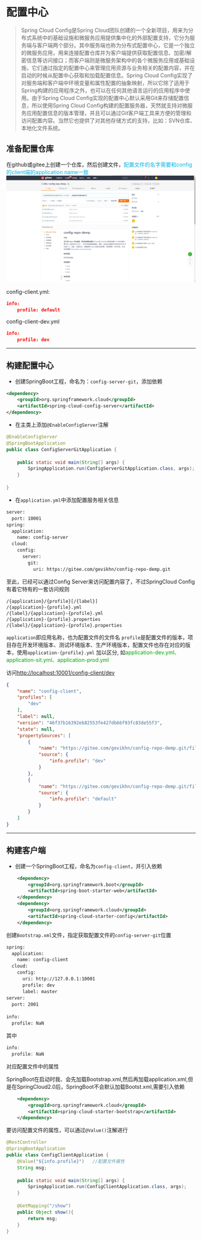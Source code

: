 # 配置中心

> Spring Cloud Config是Spring Cloud团队创建的一个全新项目，用来为分布式系统中的基础设施和微服务应用提供集中化的外部配置支持，它分为服务端与客户端两个部分。其中服务端也称为分布式配置中心，它是一个独立的微服务应用，用来连接配置仓库并为客户端提供获取配置信息、加密/解密信息等访问接口；而客户端则是微服务架构中的各个微服务应用或基础设施，它们通过指定的配置中心来管理应用资源与业务相关的配置内容，并在启动的时候从配置中心获取和加载配置信息。Spring Cloud Config实现了对服务端和客户端中环境变量和属性配置的抽象映射，所以它除了适用于Spring构建的应用程序之外，也可以在任何其他语言运行的应用程序中使用。由于Spring Cloud Config实现的配置中心默认采用Git来存储配置信息，所以使用Spring Cloud Config构建的配置服务器，天然就支持对微服务应用配置信息的版本管理，并且可以通过Git客户端工具来方便的管理和访问配置内容。当然它也提供了对其他存储方式的支持，比如：SVN仓库、本地化文件系统。

## 准备配置仓库

在github或gitee上创建一个仓库，然后创建文件，<font color=#00B5E5>配置文件的名字需要和config的client端的application name一致</font>
![Reader](image/2021-09-24-16-09-35.png)

config-client.yml:

``` JSON
info:
    profile: default
```

config-client-dev.yml

``` JSON
info:
    profile: dev
```

***

## 构建配置中心

* 创建SpringBoot工程，命名为：`config-server-git`，添加依赖
  
``` pom.xml
<dependency>
    <groupId>org.springframework.cloud</groupId>
    <artifactId>spring-cloud-config-server</artifactId>
</dependency>
```

* 在主类上添加`@EnableConfigServer`注解

``` Java
@EnableConfigServer
@SpringBootApplication
public class ConfigServerGitApplication {

    public static void main(String[] args) {
        SpringApplication.run(ConfigServerGitApplication.class, args);
    }

}
```

* 在`application.yml`中添加配置服务相关信息

``` application.xml
server:
  port: 10001
spring:
  application:
    name: config-server
  cloud:
    config:
      server:
        git:
          uri: https://gitee.com/gevikhn/config-repo-demp.git

```

至此，已经可以通过Config Server来访问配置内容了，不过SpringCloud Config有着它特有的一套访问规则

``` config
/{application}/{profile}[/{label}]
/{application}-{profile}.yml
/{label}/{application}-{profile}.yml
/{application}-{profile}.properties
/{label}/{application}-{profile}.properties
```

`application`即应用名称，也为配置文件的文件名
`profile`是配置文件的版本，项目存在开发环境版本、测试环境版本、生产环境版本，配置文件也存在对应的版本，使用`application-{profile}.yml` 加以区分, 如<font color=#00A5U5>application-dev.yml、application-sit.yml、application-prod.yml</font>

访问<http://localhost:10001/config-client/dev>

``` Json
{
    "name": "config-client",
    "profiles": [
        "dev"
    ],
    "label": null,
    "version": "46f37b16392eb82553fe427db66f93fc83de55f3",
    "state": null,
    "propertySources": [
        {
            "name": "https://gitee.com/gevikhn/config-repo-demp.git/file:C:\\Users\\ciallo\\AppData\\Local\\Temp\\config-repo-7200414626278387742\\config-client-dev.yml",
            "source": {
                "info.profile": "dev"
            }
        },
        {
            "name": "https://gitee.com/gevikhn/config-repo-demp.git/file:C:\\Users\\ciallo\\AppData\\Local\\Temp\\config-repo-7200414626278387742\\config-client.yml",
            "source": {
                "info.profile": "default"
            }
        }
    ]
}
```

***

## 构建客户端

* 创建一个SpringBoot工程，命名为`config-client`，并引入依赖

``` pom.xml
    <dependency>
        <groupId>org.springframework.boot</groupId>
        <artifactId>spring-boot-starter-web</artifactId>
    </dependency>
    <dependency>
        <groupId>org.springframework.cloud</groupId>
        <artifactId>spring-cloud-starter-config</artifactId>
    </dependency>
```

创建`Bootstrap.xml`文件，指定获取配置文件的`config-server-git`位置

``` bootstrap.xml
spring:
  application:
    name: config-client
  cloud:
    config:
      uri: http://127.0.0.1:10001
      profile: dev
      label: master
server:
  port: 2001

info:
  profile: NaN
```

其中

``` a
info:
  profile: NaN
```

对应配置文件中的属性

SpringBoot在启动时我、会先加载Bootstrap.xml,然后再加载application.xml,但是在SpringCloud2.0后，SpringBoot不会默认加载Bootst.xml,需要引入依赖

``` pom.xml
    <dependency>
        <groupId>org.springframework.cloud</groupId>
        <artifactId>spring-cloud-starter-bootstrap</artifactId>
    </dependency>
```

要访问配置文件的属性，可以通过`@Value()`注解进行

``` Java
@RestController
@SpringBootApplication
public class ConfigClientApplication {
    @Value("${info.profile}")   //配置文件属性
    String msg;

    public static void main(String[] args) {
        SpringApplication.run(ConfigClientApplication.class, args);
    }

    @GetMapping("/show")
    public Object show(){
        return msg;
    }
}
```
